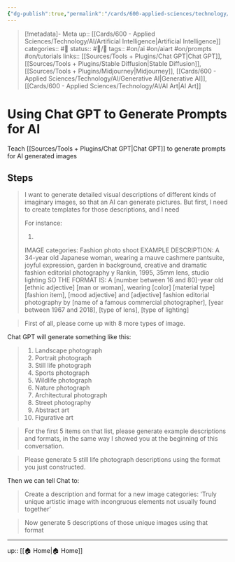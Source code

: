 ```yaml
---
{"dg-publish":true,"permalink":"/cards/600-applied-sciences/technology/ai/using-chat-gpt-to-generate-prompts-for-ai/","title":"Using Chat GPT to Generate Prompts for AI"}
---
```


> [!metadata]- Meta
> up:: [[Cards/600 - Applied Sciences/Technology/AI/Artificial Intelligence\|Artificial Intelligence]]
> categories:: #📝 
> status:: #📝/🌿 
> tags::  #on/ai #on/aiart #on/prompts #on/tutorials 
> links:: [[Sources/Tools + Plugins/Chat GPT\|Chat GPT]], [[Sources/Tools + Plugins/Stable Diffusion\|Stable Diffusion]], [[Sources/Tools + Plugins/Midjourney\|Midjourney]], [[Cards/600 - Applied Sciences/Technology/AI/Generative AI\|Generative AI]], [[Cards/600 - Applied Sciences/Technology/AI/AI Art\|AI Art]]

# Using Chat GPT to Generate Prompts for AI
[](Midjourney.md)Teach [[Sources/Tools + Plugins/Chat GPT\|Chat GPT]] to generate prompts for AI generated images

## Steps

> I want to generate detailed visual descriptions of different kinds of imaginary images, so that an AI can generate pictures. But first, I need to create templates for those descriptions, and I need
> 
> For instance:
> 
> 1.
> IMAGE categories: Fashion photo shoot
> EXAMPLE DESCRIPTION: A 34-year old Japanese woman, wearing a mauve cashmere pantsuite, joyful expression, garden in background, creative and dramatic fashion editorial photography y Rankin, 1995, 35mm lens, studio lighting
> SO THE FORMAT IS: A [number between 16 and 80]-year old [ethnic adjective] [man or woman], wearing [color] [material type] [fashion item], [mood adjective] and [adjective] fashion editorial photography by [name of a famous commercial photographer], [year between 1967 and 2018], [type of lens], [type of lighting]

> First of all, please come up with 8 more types of image.

Chat GPT will generate something like this:

> 1. Landscape photograph
> 2. Portrait photograph
> 3. Still life photograph
> 4. Sports photograph
> 5. Wildlife photograph
> 6. Nature photograph
> 7. Architectural photograph
> 8. Street photography
> 9. Abstract art
> 10. Figurative art

> For the first 5 items on that list, please generate example descriptions and formats, in the same way I showed you at the beginning of this conversation.

> Please generate 5 still life photograph descriptions using the format you just constructed. 

Then we can tell Chat to:

> Create a description and format for a new image categories: 'Truly unique artistic image with incongruous elements not usually found together'

> Now generate 5 descriptions of those unique images using that format





---

up:: [[🏠 Home\|🏠 Home]]

